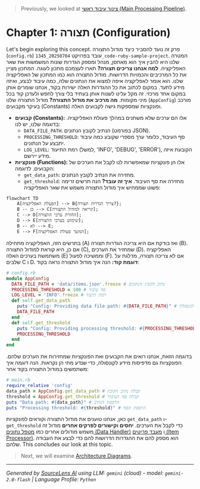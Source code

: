 > Previously, we looked at [צינור עיבוד ראשי (Main Processing Pipeline)](04_צינור-עיבוד-ראשי-main-processing-pipeline.md).

# Chapter 1: תצורה (Configuration)
Let's begin exploring this concept. פרק זה נועד להסביר כיצד מודול התצורה (`config.rb`) עובד בפרויקט `20250704_1345_code-ruby-sample-project`. המטרה שלנו היא להבין איך הוא מאחסן, מנהל ומספק הגדרות שונות המשמשות את שאר האפליקציה.
**למה אנחנו צריכים תצורה?**
תארו לעצמכם מתכון לעוגה. המתכון מציין את כל המרכיבים והכמויות הדרושות. מודול התצורה הוא כמו המתכון של האפליקציה שלנו. הוא אומר לאפליקציה איפה למצוא את הנתונים שלה, כמה עיבוד לבצע, ואיזה מידע לתעד. במקום לכתוב את כל ההגדרות האלה ישירות בקוד, אנחנו שומרים אותן במקום אחד מרכזי. זה מקל עלינו לשנות אותן בעתיד בלי צורך לחפש ולעדכן קוד בכל מיני מקומות.
**מה מרכיב את מודול התצורה?**
מודול התצורה שלנו (`AppConfig`) מורכב בעיקר מקבועים (Constants) ופונקציות שמספקות גישה לקבועים האלה.
*   **קבועים (Constants):** אלו הם ערכים שלא משתנים במהלך פעולת האפליקציה. בדוגמה שלנו, יש לנו:
    *   `DATA_FILE_PATH`: הנתיב לקובץ הנתונים (בפורמט JSON).
    *   `PROCESSING_THRESHOLD`: סף העיבוד, כלומר ערך מספרי שקובע כמה עיבוד יתבצע על הנתונים.
    *   `LOG_LEVEL`: רמת התיעוד (למשל, 'INFO', 'DEBUG', 'ERROR'), הקובעת איזה מידע יירשם.
*   **פונקציות (Functions):** אלו הן פונקציות שמאפשרות לנו לקבל את הערכים של הקבועים. לדוגמה:
    *   `get_data_path`: מחזירה את הנתיב לקובץ הנתונים.
    *   `get_threshold`: מחזירה את סף העיבוד.
**איך זה עובד?**
הנה תרשים זרימה פשוט שממחיש איך מודול התצורה משמש את שאר האפליקציה:
```mermaid
flowchart TD
    A[הפעלת האפליקציה] --> B{צריך הגדרות תצורה?};
    B -- כן --> C[קריאה למודול התצורה];
    C --> D[החזרת ערכי התצורה];
    D --> E[שימוש בערכי התצורה];
    B -- לא --> E;
    E --> F[המשך פעולת האפליקציה];
```
בתרשים הזה, האפליקציה מתחילה (A) ואז בודקת אם היא צריכה הגדרות תצורה (B). אם כן, היא קוראת למודול התצורה (C), שמחזיר את הערכים (D). האפליקציה משתמשת בערכים האלה (E) וממשיכה לפעול (F). אם לא צריכה תצורה, מדלגת על שלבים C ו D.
**דוגמת קוד:**
הנה איך מודול התצורה נראה בקוד:
```ruby
# config.rb
module AppConfig
  DATA_FILE_PATH = 'data/items.json'.freeze # נתיב לקובץ הנתונים
  PROCESSING_THRESHOLD = 100 # סף עיבוד
  LOG_LEVEL = 'INFO'.freeze # רמת תיעוד
  def self.get_data_path
    puts "Config: Providing data file path: #{DATA_FILE_PATH}" # הדפסת מידע לקונסולה
    DATA_FILE_PATH
  end
  def self.get_threshold
    puts "Config: Providing processing threshold: #{PROCESSING_THRESHOLD}" # הדפסת מידע לקונסולה
    PROCESSING_THRESHOLD
  end
end
```
בדוגמה הזאת, אנחנו רואים את הקבועים ואת הפונקציות שמחזירות את הערכים שלהם. הפונקציות גם מדפיסות מידע לקונסולה, כדי שנדע מתי הן נקראות.
הנה דוגמה איך משתמשים במודול התצורה בקוד אחר:
```ruby
# main.rb
require_relative 'config'
data_path = AppConfig.get_data_path # קבלת נתיב הקובץ
threshold = AppConfig.get_threshold # קבלת סף העיבוד
puts "Data path: #{data_path}" # הדפסת הנתיב
puts "Processing threshold: #{threshold}" # הדפסת הסף
```
כאן, אנחנו טוענים את מודול התצורה וקוראים לפונקציות `get_data_path` ו-`get_threshold` כדי לקבל את הערכים.
**יחסים וקישורים לפרקים אחרים**
מודול זה משמש מודולים אחרים כמו [מטפל נתונים (Data Handler)](03_מטפל-נתונים-data-handler.md) ו [מעבד פריטים (Item Processor)](04_מעבד-פריטים-item-processor.md). הוא מספק להם את ההגדרות הדרושות להם כדי לבצע את העבודה שלהם.
This concludes our look at this topic.

> Next, we will examine [Architecture Diagrams](06_diagrams.md).


---

*Generated by [SourceLens AI](https://github.com/openXFlow/sourceLensAI) using LLM: `gemini` (cloud) - model: `gemini-2.0-flash` | Language Profile: `Python`*